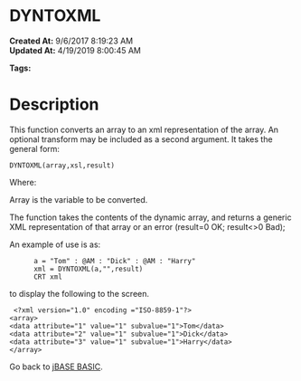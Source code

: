 # DYNTOXML

**Created At:** 9/6/2017 8:19:23 AM  
**Updated At:** 4/19/2019 8:00:45 AM  

**Tags:**
<badge text='xmlto' vertical='middle' />
<badge text='toxml' vertical='middle' />

# Description

This function converts an array to an xml representation of the array. An optional transform may be included as a second argument. It takes the general form:

```
DYNTOXML(array,xsl,result)
```

Where:

Array is the variable to be converted.

The function takes the contents of the dynamic array, and returns a generic XML representation of that array or an error (result=0 OK; result&lt;&gt;0 Bad);

An example of use is as:

```
      a = "Tom" : @AM : "Dick" : @AM : "Harry"
      xml = DYNTOXML(a,"",result)
      CRT xml
```

to display the following to the screen.

```
 <?xml version="1.0" encoding ="ISO-8859-1"?>
<array>
<data attribute="1" value="1" subvalue="1">Tom</data>
<data attribute="2" value="1" subvalue="1">Dick</data>
<data attribute="3" value="1" subvalue="1">Harry</data>
</array>
```



Go back to [jBASE BASIC](263498-jbase-basic).
